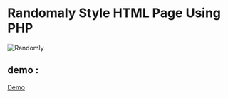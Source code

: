 # Randomaly Style HTML Page Using PHP

![Randomly](https://user-images.githubusercontent.com/42435299/163601759-a70ea0a5-a471-4033-9836-b81855172ccb.png)

## demo : 

<a href="https://randomstylewithphp.herokuapp.com/" target="_blank">Demo</a>
